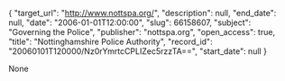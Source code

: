 {
  "target_url": "http://www.nottspa.org/", 
  "description": null, 
  "end_date": null, 
  "date": "2006-01-01T12:00:00", 
  "slug": 66158607, 
  "subject": "Governing the Police", 
  "publisher": "nottspa.org", 
  "open_access": true, 
  "title": "Nottinghamshire Police Authority", 
  "record_id": "20060101T120000/Nz0rYmrtcCPLIZec5rzzTA==", 
  "start_date": null
}

None
